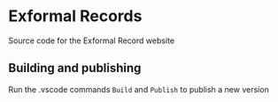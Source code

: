 # Exformal Records

Source code for the Exformal Record website

## Building and publishing

Run the .vscode commands `Build` and `Publish` to publish a new version
